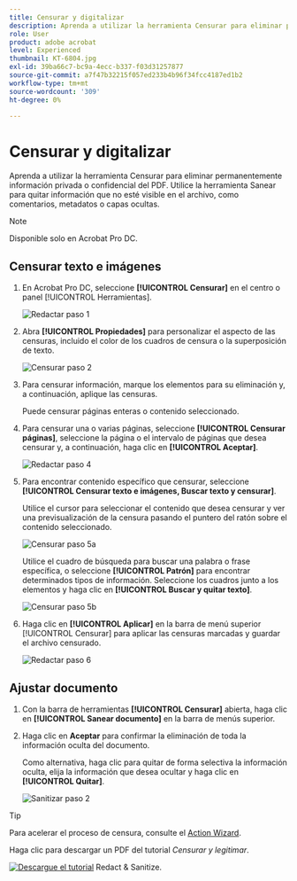 ```yaml
---
title: Censurar y digitalizar
description: Aprenda a utilizar la herramienta Censurar para eliminar permanentemente información privada o confidencial del PDF
role: User
product: adobe acrobat
level: Experienced
thumbnail: KT-6804.jpg
exl-id: 39ba66c7-bc9a-4ecc-b337-f03d31257877
source-git-commit: a7f47b32215f057ed233b4b96f34fcc4187ed1b2
workflow-type: tm+mt
source-wordcount: '309'
ht-degree: 0%

---
```


# Censurar y digitalizar

Aprenda a utilizar la herramienta Censurar para eliminar permanentemente información privada o confidencial del PDF. Utilice la herramienta Sanear para quitar información que no esté visible en el archivo, como comentarios, metadatos o capas ocultas.

>[!NOTE]
>
>Disponible solo en Acrobat Pro DC.

## Censurar texto e imágenes

1. En Acrobat Pro DC, seleccione **[!UICONTROL Censurar]** en el centro o panel [!UICONTROL Herramientas].

   ![Redactar paso 1](../assets/Redact_1.png)

1. Abra **[!UICONTROL Propiedades]** para personalizar el aspecto de las censuras, incluido el color de los cuadros de censura o la superposición de texto.

   ![Censurar paso 2](../assets/Redact_2.png)

1. Para censurar información, marque los elementos para su eliminación y, a continuación, aplique las censuras.

   Puede censurar páginas enteras o contenido seleccionado.

1. Para censurar una o varias páginas, seleccione **[!UICONTROL Censurar páginas]**, seleccione la página o el intervalo de páginas que desea censurar y, a continuación, haga clic en **[!UICONTROL Aceptar]**.

   ![Redactar paso 4](../assets/Redact_3.png)

1. Para encontrar contenido específico que censurar, seleccione **[!UICONTROL Censurar texto e imágenes, Buscar texto y censurar]**.

   Utilice el cursor para seleccionar el contenido que desea censurar y ver una previsualización de la censura pasando el puntero del ratón sobre el contenido seleccionado.

   ![Censurar paso 5a](../assets/Redact_4.png)

   Utilice el cuadro de búsqueda para buscar una palabra o frase específica, o seleccione **[!UICONTROL Patrón]** para encontrar determinados tipos de información. Seleccione los cuadros junto a los elementos y haga clic en **[!UICONTROL Buscar y quitar texto]**.

   ![Censurar paso 5b](../assets/Redact_5.png)

1. Haga clic en **[!UICONTROL Aplicar]** en la barra de menú superior [!UICONTROL Censurar] para aplicar las censuras marcadas y guardar el archivo censurado.

   ![Redactar paso 6](../assets/Redact_6.png)

## Ajustar documento

1. Con la barra de herramientas **[!UICONTROL Censurar]** abierta, haga clic en **[!UICONTROL Sanear documento]** en la barra de menús superior.

1. Haga clic en **Aceptar** para confirmar la eliminación de toda la información oculta del documento.

   Como alternativa, haga clic para quitar de forma selectiva la información oculta, elija la información que desea ocultar y haga clic en **[!UICONTROL Quitar]**.

   ![Sanitizar paso 2](../assets/Redact_7.png)

>[!TIP]
>
>Para acelerar el proceso de censura, consulte el [Action Wizard](../advanced-tasks/action.md).

Haga clic para descargar un PDF del tutorial *Censurar y legitimar*.

[![Descargue el tutorial](../assets/acrobat_PDF_96.png)](../assets/AcrobatDCRedact.pdf) Redact &amp; Sanitize.
